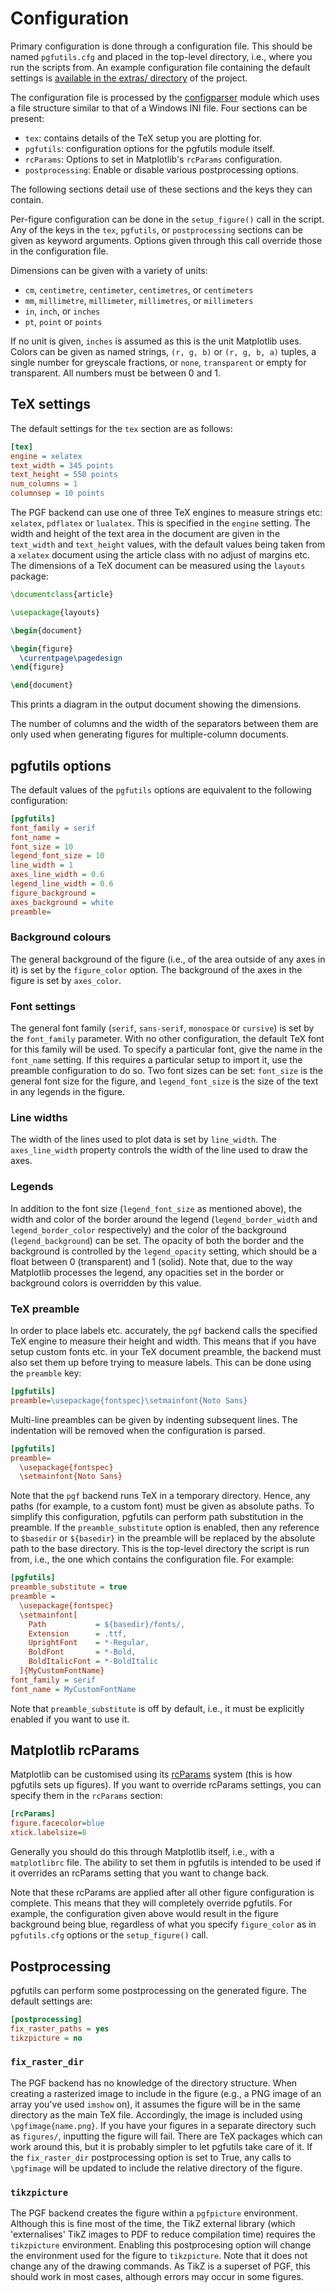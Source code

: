 Configuration
=============

Primary configuration is done through a configuration file. This should be
named `pgfutils.cfg` and placed in the top-level directory, i.e., where you run
the scripts from. An example configuration file containing the default settings
is [available in the extras/ directory](../extras/pgfutils.cfg) of the project.

The configuration file is processed by the [configparser][1] module which uses
a file structure similar to that of a Windows INI file.  Four sections can be
present:

* `tex`: contains details of the TeX setup you are plotting for.
* `pgfutils`: configuration options for the pgfutils module itself.
* `rcParams`: Options to set in Matplotlib's `rcParams` configuration.
* `postprocessing`: Enable or disable various postprocessing options.

The following sections detail use of these sections and the keys they can
contain.

Per-figure configuration can be done in the `setup_figure()` call in the
script. Any of the keys in the `tex`, `pgfutils`, or `postprocessing` sections
can be given as keyword arguments. Options given through this call override
those in the configuration file.

Dimensions can be given with a variety of units:

* `cm`, `centimetre`, `centimeter`, `centimetres`, or `centimeters`
* `mm`, `millimetre`, `millimeter`, `millimetres`, or `millimeters`
* `in`, `inch`, or `inches`
* `pt`, `point` or `points`

If no unit is given, `inches` is assumed as this is the unit Matplotlib uses.
Colors can be given as named strings, `(r, g, b)` or `(r, g, b, a)` tuples, a
single number for greyscale fractions, or `none`, `transparent` or empty for
transparent. All numbers must be between 0 and 1.


TeX settings
------------

The default settings for the ``tex`` section are as follows:

```INI
[tex]
engine = xelatex
text_width = 345 points
text_height = 550 points
num_columns = 1
columnsep = 10 points
```

The PGF backend can use one of three TeX engines to measure strings etc:
`xelatex`, `pdflatex` or `lualatex`. This is specified in the `engine` setting.
The width and height of the text area in the document are given in the
`text_width` and `text_height` values, with the default values being taken from
a `xelatex` document using the article class with no adjust of margins etc. The
dimensions of a TeX document can be measured using the `layouts` package:

```tex
\documentclass{article}

\usepackage{layouts}

\begin{document}

\begin{figure}
  \currentpage\pagedesign
\end{figure}

\end{document}
```

This prints a diagram in the output document showing the dimensions.

The number of columns and the width of the separators between them are only
used when generating figures for multiple-column documents.


pgfutils options
----------------

The default values of the `pgfutils` options are equivalent to the following
configuration:

```INI
[pgfutils]
font_family = serif
font_name =
font_size = 10
legend_font_size = 10
line_width = 1
axes_line_width = 0.6
legend_line_width = 0.6
figure_background = 
axes_background = white
preamble=
```

### Background colours

The general background of the figure (i.e., of the area outside of any axes in
it) is set by the `figure_color` option. The background of the axes in the
figure is set by `axes_color`.


### Font settings

The general font family (`serif`, `sans-serif`, `monospace` or `cursive`) is
set by the `font_family` parameter. With no other configuration, the default
TeX font for this family will be used. To specify a particular font, give the
name in the `font_name` setting. If this requires a particular setup to import
it, use the preamble configuration to do so. Two font sizes can be set:
`font_size` is the general font size for the figure, and `legend_font_size` is
the size of the text in any legends in the figure.


### Line widths

The width of the lines used to plot data is set by `line_width`. The
`axes_line_width` property controls the width of the line used to draw the
axes.


### Legends

In addition to the font size (`legend_font_size` as mentioned above), the width
and color of the border around the legend (`legend_border_width` and
`legend_border_color` respectively) and the color of the background
(`legend_background`) can be set. The opacity of both the border and the
background is controlled by the `legend_opacity` setting, which should be a
float between 0 (transparent) and 1 (solid). Note that, due to the way
Matplotlib processes the legend, any opacities set in the border or background
colors is overridden by this value.


### TeX preamble

In order to place labels etc. accurately, the `pgf` backend calls the specified
TeX engine to measure their height and width. This means that if you have setup
custom fonts etc. in your TeX document preamble, the backend must also set them
up before trying to measure labels. This can be done using the `preamble` key:

```INI
[pgfutils]
preamble=\usepackage{fontspec}\setmainfont{Noto Sans}
```

Multi-line preambles can be given by indenting subsequent lines. The indentation
will be removed when the configuration is parsed.

```INI
[pgfutils]
preamble=
  \usepackage{fontspec}
  \setmainfont{Noto Sans}
```

Note that the `pgf` backend runs TeX in a temporary directory. Hence, any paths
(for example, to a custom font) must be given as absolute paths. To simplify
this configuration, pgfutils can perform path substitution in the preamble. If
the `preamble_substitute` option is enabled, then any reference to `$basedir`
or `${basedir}` in the preamble will be replaced by the absolute path to the
base directory. This is the top-level directory the script is run from, i.e.,
the one which contains the configuration file. For example:

```INI
[pgfutils]
preamble_substitute = true
preamble =
  \usepackage{fontspec}
  \setmainfont[
    Path           = ${basedir}/fonts/,
    Extension      = .ttf,
    UprightFont    = *-Regular,
    BoldFont       = *-Bold,
    BoldItalicFont = *-BoldItalic
  ]{MyCustomFontName}
font_family = serif
font_name = MyCustomFontName
```

Note that `preamble_substitute` is off by default, i.e., it must be explicitly
enabled if you want to use it.


Matplotlib rcParams
-------------------

Matplotlib can be customised using its [rcParams][2] system (this is how
pgfutils sets up figures). If you want to override rcParams settings, you can
specify them in the `rcParams` section:

```INI
[rcParams]
figure.facecolor=blue
xtick.labelsize=8
```

Generally you should do this through Matplotlib itself, i.e., with a
`matplotlibrc` file. The ability to set them in pgfutils is intended to be
used if it overrides an rcParams setting that you want to change back.

Note that these rcParams are applied after all other figure configuration is
complete. This means that they will completely override pgfutils. For example,
the configuration given above would result in the figure background being blue,
regardless of what you specify `figure_color` as in `pgfutils.cfg` options or
the `setup_figure()` call.


Postprocessing
--------------

pgfutils can perform some postprocessing on the generated figure. The default
settings are:

```INI
[postprocessing]
fix_raster_paths = yes
tikzpicture = no
```


### `fix_raster_dir`

The PGF backend has no knowledge of the directory structure. When creating a
rasterized image to include in the figure (e.g., a PNG image of an array you've
used `imshow` on), it assumes the figure will be in the same directory as the
main TeX file. Accordingly, the image is included using `\pgfimage{name.png}`.
If you have your figures in a separate directory such as `figures/`, inputting
the figure will fail. There are TeX packages which can work around this, but it
is probably simpler to let pgfutils take care of it. If the `fix_raster_dir`
postprocessing option is set to True, any calls to `\pgfimage` will be updated
to include the relative directory of the figure.


### `tikzpicture`

The PGF backend creates the figure within a `pgfpicture` environment. Although
this is fine most of the time, the TikZ external library (which 'externalises'
TikZ images to PDF to reduce compilation time) requires the `tikzpicture`
environment. Enabling this postprocesing option will change the environment
used for the figure to `tikzpicture`. Note that it does not change any of the
drawing commands. As TikZ is a superset of PGF, this should work in most cases,
although errors may occur in some figures.


[1]: https://docs.python.org/library/configparser.html
[2]: https://matplotlib.org/users/customizing.html
